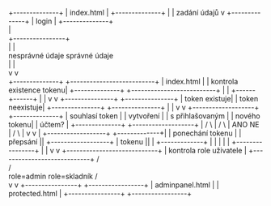 +--------------+
|  index.html  |
+--------------+
       |
       | zadání údajů
       v
+--------------+
|    login     |
+--------------+                  
       |                          
       +----------------+         
       |                |         
nesprávné údaje    správné údaje  
       |                |         
       v                v         
+--------------+  +--------------------------+
|  index.html  |  | kontrola existence tokenu|
+--------------+  +--------------------------+
                         |
                         |
                  +------+------+
                  |             |
                  v             v
         +---------------+    +---------------+
         |  token existuje|    | token neexistuje|
         +---------------+    +---------------+
                |                    |
                v                    v
      +-------------------+    +--------------+
      | souhlasí token    |    | vytvoření    |
      | s přihlašovaným   |    | nového tokenu|
      | účtem?            |    +--------------+
      +-------------------+          |
           /        \                |
          /          \               |
        ANO           NE             |
        /              \             |
       v                v            |
+------------------+  +-------------+|
| ponechání tokenu |  | přepsání   ||
+------------------+  | tokenu     ||
       |              +-------------+
       |                     |
       |                     |
       |   +----------------+
       |   |
       v   v
+----------------------------+
| kontrola role uživatele    |
+----------------------------+
       /            \
      /              \
 role=admin       role=skladník
    /                  \
   v                    v
+----------------+  +-----------------+
| adminpanel.html |  | protected.html |
+----------------+  +-----------------+